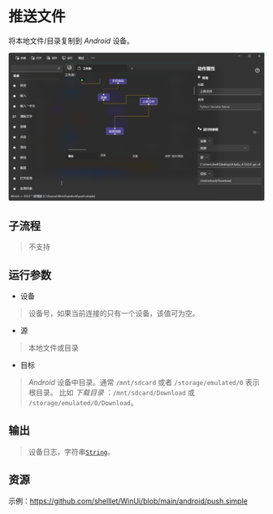 # 推送文件 
将本地文件/目录复制到 *Android* 设备。

![AdbPush](./images/14.png ':size=90%')

## 子流程
> 不支持


## 运行参数
* 设备
> 设备号，如果当前连接的只有一个设备，该值可为空。

* 源
> 本地文件或目录

* 目标
> *Android* 设备中目录。通常 `/mnt/sdcard` 或者 `/storage/emulated/0` 表示根目录。 比如 *下载目录* ：`/mnt/sdcard/Download` 或 `/storage/emulated/0/Download`。


## 输出

> 设备日志，字符串[`String`](./types/String.md)。

## 资源

示例：https://github.com/shelllet/WinUi/blob/main/android/push.simple
